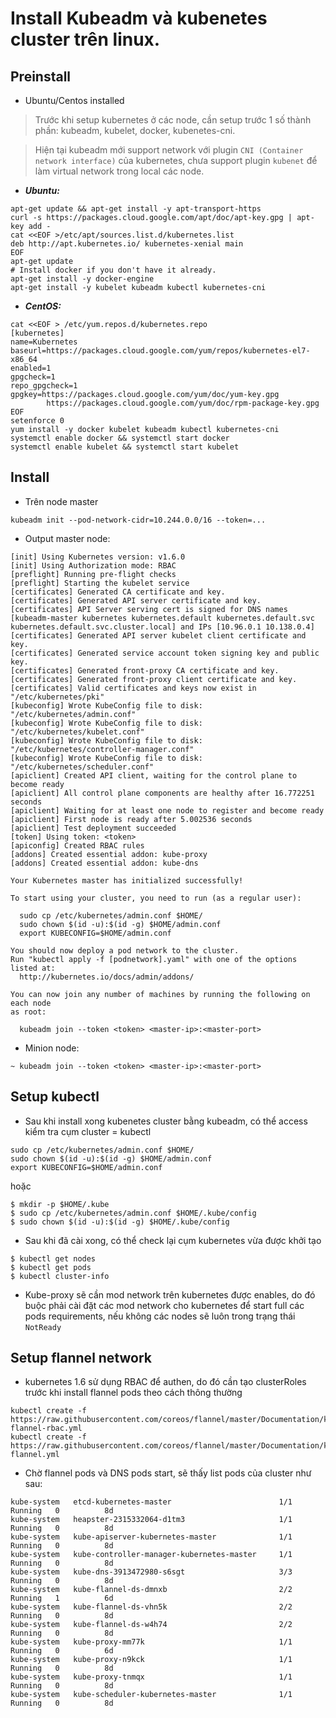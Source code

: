 # Install Kubeadm và kubenetes cluster trên linux.


## Preinstall

- Ubuntu/Centos installed

> Trước khi setup kubernetes ở các node, cần setup trước 1 số thành phần: kubeadm, kubelet, docker, kubenetes-cni.

> Hiện tại kubeadm mới support network với plugin `CNI (Container network interface)` của kubernetes, chưa support plugin `kubenet` để làm virtual network trong local các node.

- ***Ubuntu:***
```
apt-get update && apt-get install -y apt-transport-https
curl -s https://packages.cloud.google.com/apt/doc/apt-key.gpg | apt-key add -
cat <<EOF >/etc/apt/sources.list.d/kubernetes.list
deb http://apt.kubernetes.io/ kubernetes-xenial main
EOF
apt-get update
# Install docker if you don't have it already.
apt-get install -y docker-engine
apt-get install -y kubelet kubeadm kubectl kubernetes-cni
```

- ***CentOS:***
```
cat <<EOF > /etc/yum.repos.d/kubernetes.repo
[kubernetes]
name=Kubernetes
baseurl=https://packages.cloud.google.com/yum/repos/kubernetes-el7-x86_64
enabled=1
gpgcheck=1
repo_gpgcheck=1
gpgkey=https://packages.cloud.google.com/yum/doc/yum-key.gpg
        https://packages.cloud.google.com/yum/doc/rpm-package-key.gpg
EOF
setenforce 0
yum install -y docker kubelet kubeadm kubectl kubernetes-cni
systemctl enable docker && systemctl start docker
systemctl enable kubelet && systemctl start kubelet
```

## Install

- Trên node master
```
kubeadm init --pod-network-cidr=10.244.0.0/16 --token=...
```

- Output master node:
```[kubeadm] WARNING: kubeadm is in beta, please do not use it for production clusters.
[init] Using Kubernetes version: v1.6.0
[init] Using Authorization mode: RBAC
[preflight] Running pre-flight checks
[preflight] Starting the kubelet service
[certificates] Generated CA certificate and key.
[certificates] Generated API server certificate and key.
[certificates] API Server serving cert is signed for DNS names [kubeadm-master kubernetes kubernetes.default kubernetes.default.svc kubernetes.default.svc.cluster.local] and IPs [10.96.0.1 10.138.0.4]
[certificates] Generated API server kubelet client certificate and key.
[certificates] Generated service account token signing key and public key.
[certificates] Generated front-proxy CA certificate and key.
[certificates] Generated front-proxy client certificate and key.
[certificates] Valid certificates and keys now exist in "/etc/kubernetes/pki"
[kubeconfig] Wrote KubeConfig file to disk: "/etc/kubernetes/admin.conf"
[kubeconfig] Wrote KubeConfig file to disk: "/etc/kubernetes/kubelet.conf"
[kubeconfig] Wrote KubeConfig file to disk: "/etc/kubernetes/controller-manager.conf"
[kubeconfig] Wrote KubeConfig file to disk: "/etc/kubernetes/scheduler.conf"
[apiclient] Created API client, waiting for the control plane to become ready
[apiclient] All control plane components are healthy after 16.772251 seconds
[apiclient] Waiting for at least one node to register and become ready
[apiclient] First node is ready after 5.002536 seconds
[apiclient] Test deployment succeeded
[token] Using token: <token>
[apiconfig] Created RBAC rules
[addons] Created essential addon: kube-proxy
[addons] Created essential addon: kube-dns

Your Kubernetes master has initialized successfully!

To start using your cluster, you need to run (as a regular user):

  sudo cp /etc/kubernetes/admin.conf $HOME/
  sudo chown $(id -u):$(id -g) $HOME/admin.conf
  export KUBECONFIG=$HOME/admin.conf

You should now deploy a pod network to the cluster.
Run "kubectl apply -f [podnetwork].yaml" with one of the options listed at:
  http://kubernetes.io/docs/admin/addons/

You can now join any number of machines by running the following on each node
as root:

  kubeadm join --token <token> <master-ip>:<master-port>
```

- Minion node:
```
~ kubeadm join --token <token> <master-ip>:<master-port>
```

## Setup kubectl

- Sau khi install xong kubenetes cluster bằng kubeadm, có thể access kiểm tra cụm cluster = kubectl
```
sudo cp /etc/kubernetes/admin.conf $HOME/
sudo chown $(id -u):$(id -g) $HOME/admin.conf
export KUBECONFIG=$HOME/admin.conf
```

hoặc 
```
$ mkdir -p $HOME/.kube
$ sudo cp /etc/kubernetes/admin.conf $HOME/.kube/config
$ sudo chown $(id -u):$(id -g) $HOME/.kube/config
```

- Sau khi đã cài xong, có thể check lại cụm kubernetes vừa được khởi tạo 
```
$ kubectl get nodes
$ kubectl get pods
$ kubectl cluster-info
```

- Kube-proxy sẽ cần mod network trên kubernetes được enables, do đó buộc phải cài đặt các mod network cho kubernetes để start full các pods requirements, nếu không các nodes sẽ luôn trong trạng thái `NotReady`

## Setup flannel network

- kubernetes 1.6 sử dụng RBAC để authen, do đó cần tạo clusterRoles trước khi install flannel pods theo cách thông thường
```
kubectl create -f https://raw.githubusercontent.com/coreos/flannel/master/Documentation/kube-flannel-rbac.yml
kubectl create -f https://raw.githubusercontent.com/coreos/flannel/master/Documentation/kube-flannel.yml
```

- Chờ flannel pods và DNS pods start, sẽ thấy list pods của cluster như sau:
```
kube-system   etcd-kubernetes-master                        1/1       Running   0          8d
kube-system   heapster-2315332064-d1tm3                     1/1       Running   0          8d
kube-system   kube-apiserver-kubernetes-master              1/1       Running   0          8d
kube-system   kube-controller-manager-kubernetes-master     1/1       Running   0          8d
kube-system   kube-dns-3913472980-s6sgt                     3/3       Running   0          8d
kube-system   kube-flannel-ds-dmnxb                         2/2       Running   1          6d
kube-system   kube-flannel-ds-vhn5k                         2/2       Running   0          8d
kube-system   kube-flannel-ds-w4h74                         2/2       Running   0          8d
kube-system   kube-proxy-mm77k                              1/1       Running   0          6d
kube-system   kube-proxy-n9kck                              1/1       Running   0          8d
kube-system   kube-proxy-tnmqx                              1/1       Running   0          8d
kube-system   kube-scheduler-kubernetes-master              1/1       Running   0          8d
```